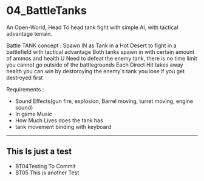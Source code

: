 # 04_BattleTanks
An Open-World, Head To head tank fight with simple AI, with tactical advantage terrain.

Battle TANK concept :
Spawn IN as Tank in a Hot Desert to fight in a battlefield with tactical advantage
Both tanks spawn in with certain amount of ammos and health
U Need to defeat the enemy tank, there is no time limit
you cannot go outside of the battlegrounds
Each Direct Hit takes away health
you can win by destoroying the enemy's tank
you lose if you get destroyed first

Requirements :
- Sound Effects(gun fire, explosion, Barrel moving, turret moving, engine sound)
- In game Music
- How Much Lives does the tank has
- tank movement binding with keyboard

---

## This Is just a test
* BT04Testing To Commit 
* BT05 This is another Test
